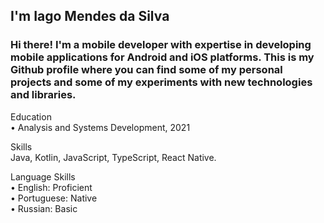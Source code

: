 ## I'm Iago Mendes da Silva ##

### Hi there! I'm a mobile developer with expertise in developing mobile applications for Android and iOS platforms. This is my Github profile where you can find some of my personal projects and some of my experiments with new technologies and libraries. ###

Education<br>
• Analysis and Systems Development, 2021

Skills<br>
Java, Kotlin, JavaScript, TypeScript, React Native.<br>

Language Skills<br>
• English: Proficient<br>
• Portuguese: Native<br>
• Russian: Basic
